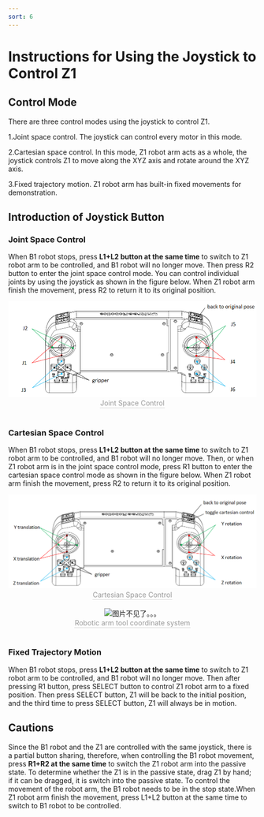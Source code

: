 ```yaml
---
sort: 6
---
```


# Instructions for Using the Joystick to Control Z1

## Control Mode

There are three control modes using the joystick to control Z1.

1.Joint space control. The joystick can control every motor in this mode.

2.Cartesian space control. In this mode, Z1 robot arm acts as a whole, the joystick controls Z1 to move along the XYZ axis and rotate around the XYZ axis.

3.Fixed trajectory motion. Z1 robot arm has built-in fixed movements for demonstration.

## Introduction of Joystick Button

### Joint Space Control

When B1 robot stops, press **L1+L2 button at the same time** to switch to Z1 robot arm to be controlled, and B1 robot will no longer move. Then press R2 button to enter the joint space control mode. You can control individual joints by using the joystick as shown in the figure below. When Z1 robot arm finish the movement, press R2 to return it to its original position. 

<center>
<img src="../img/joystick_joint control.png" style="zoom:100%" alt=" 图片不见了。。。 "/>
<br>
<div style="color:orange; border-bottom: 0.1px solid #d9d9d9;
display: inline-block;
color: #999;
padding: 1px;">Joint Space Control</div>
</center>
<br>

### Cartesian Space Control

When B1 robot stops, press **L1+L2 button at the same time** to switch to Z1 robot arm to be controlled, and B1 robot will no longer move. Then, or when Z1 robot arm is in the joint space control mode, press R1 button to enter the cartesian space control mode as shown in the figure below. When Z1 robot arm finish the movement, press R2 to return it to its original position. 

<center>
<img src="../img/joystick_cartesian control.png" style="zoom:100%" alt=" 图片不见了。。。 "/>
<br>
<div style="color:orange; border-bottom: 0.1px solid #d9d9d9;
display: inline-block;
color: #999;
padding: 1px;">Cartesian Space Control</div>
</center>
<br>

<center>
<img src="../img/cartesian_example.jpg" style="zoom:100%" alt=" 图片不见了。。。 "/>
<br>
<div style="color:orange; border-bottom: 0.1px solid #d9d9d9;
display: inline-block;
color: #999;
padding: 1px;">Robotic arm tool coordinate system</div>
</center>
<br>

### Fixed Trajectory Motion

When B1 robot stops, press **L1+L2 button at the same time** to switch to Z1 robot arm to be controlled, and B1 robot will no longer move. Then after pressing R1 button, press SELECT button to control Z1 robot arm to a fixed position. Then press SELECT button, Z1 will be back to the initial position, and the third time to press SELECT button, Z1 will always be in motion.

## Cautions

Since the B1 robot and the Z1 are controlled with the same joystick, there is a partial button sharing, therefore, when controlling the B1 robot movement, press **R1+R2 at the same time** to switch the Z1 robot arm into the passive state. To determine whether the Z1 is in the passive state, drag Z1 by hand; if it can be dragged, it is switch into the passive state. To control the movement of the robot arm, the B1 robot needs to be in the stop state.When Z1 robot arm finish the movement, press L1+L2 button at the same time to switch to B1 robot to be controlled.
